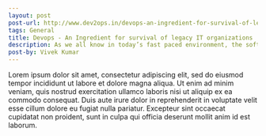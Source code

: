 ```yaml
---
layout: post
post-url: http://www.dev2ops.in/devops-an-ingredient-for-survival-of-legacy-it-organizations/
tags: General
title: Devops - An Ingredient for survival of legacy IT organizations
description: As we all know in today’s fast paced environment, the software applications, products etc. are cranked at the rate of knots. 
post-by: Vivek Kumar
---
```


<p>
Lorem ipsum dolor sit amet, consectetur adipiscing elit, sed do eiusmod tempor incididunt ut labore et dolore magna aliqua. Ut enim ad minim veniam, quis nostrud exercitation ullamco laboris nisi ut aliquip ex ea commodo consequat. Duis aute irure dolor in reprehenderit in voluptate velit esse cillum dolore eu fugiat nulla pariatur. Excepteur sint occaecat cupidatat non proident, sunt in culpa qui officia deserunt mollit anim id est laborum.
</p>

